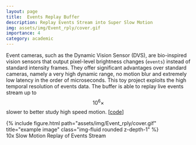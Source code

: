 ```yaml
---
layout: page
title:  Events Replay Buffer 
description: Replay Events Stream into Super Slow Motion
img: assets/img/Event_rply/cover.gif
importance: 4
category: academic 
---
```


Event cameras, such as the Dynamic Vision Sensor (DVS), are bio-inspired vision sensors that output pixel-level brightness changes (`events`) instead of standard intensity frames. They offer significant advantages over standard cameras, namely a very high dynamic range, no motion blur and extremely low latency in the order of microseconds. This toy project exploits the high temporal resolution of events data. The buffer is able to replay live events stream up to $$ 10^6 \times$$  slower to better study high speed motion. [[code](https://github.com/Alexander-guo/events-replay-buffer)]

<div class="row justify-content-center">
    <div class="col-sm-8">
        {% include figure.html path="assets/img/Event_rply/cover.gif" title="example image" class="img-fluid rounded z-depth-1" %}
    </div>
</div>
<div class="caption">
    10x Slow Motion Replay of Events Stream
</div>
